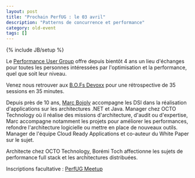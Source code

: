 ```yaml
---
layout: post
title: "Prochain PerfUG : le 03 avril"
description: "Patterns de concurrence et performance"
category: old-event
tags: []
---
```

{% include JB/setup %}

Le [Performance User Group](http://perfug.github.io/) offre depuis bientôt 4 ans un lieu d'échanges pour toutes les personnes intéressées par l'optimisation et la performance, quel que soit leur niveau.

Venez nous retrouver aux [B.O.Fs Devoxx](https://cfp.devoxx.fr/2017/talks/bof) pour une rétrospective de 35 sessions en 35 minutes. 
<!-- more -->
Depuis près de 10 ans, [Marc Bojoly](https://twitter.com/mbojoly) accompagne les DSI dans la réalisation d'applications sur les architectures .NET et Java. Manager chez OCTO Technology où il réalise des missions d'architecture, d'audit ou d'expertise, Marc accompagne notamment les projets pour améliorer les performances, refondre l'architecture logicielle ou mettre en place de nouveaux outils. Manager de l'équipe Cloud Ready Applications et co-auteur du White Paper sur le sujet.

Architecte chez OCTO Technology, Borémi Toch affectionne les sujets de performance full stack et les architectures distribuées.

Inscriptions facultative : [PerfUG Meetup](https://www.meetup.com/fr-FR/PerfUG/events/238645187/)
